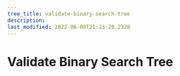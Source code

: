 ```yaml
---
tree_title: validate-binary-search-tree
description: 
last_modified: 2022-06-09T21:23:28.2328
---
```


# Validate Binary Search Tree
